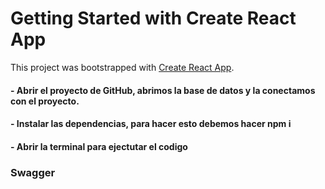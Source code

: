 # Getting Started with Create React App

This project was bootstrapped with [Create React App](https://github.com/facebook/create-react-app).

#### - Abrir el proyecto de GitHub, abrimos la base de datos y la conectamos con el proyecto.
#### - Instalar las dependencias, para hacer esto debemos hacer npm i
#### - Abrir la terminal para ejectutar el codigo
### Swagger

